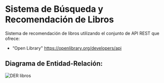 # Sistema de Búsqueda y Recomendación de Libros

Sistema de recomendación de libros utilizando el conjunto de API REST que ofrece:
* “Open Library" https://openlibrary.org/developers/api

## Diagrama de Entidad-Relación:

![DER libros](https://user-images.githubusercontent.com/71237279/150449089-ff6d1e10-daf5-4624-83c5-a664a9edef13.png)
